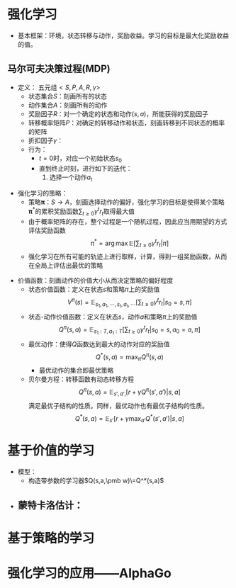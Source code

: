 # 强化学习
- 基本框架：环境，状态转移与动作，奖励收益。学习的目标是最大化奖励收益的值。
## 马尔可夫决策过程(MDP)
* 定义： 五元组$<S,P,A,R,\gamma>$
	* 状态集合$S$：刻画所有的状态
	* 动作集合$A$：刻画所有的动作
	* 奖励因子$R$：对一个确定的状态和动作$(s,a)$，所能获得的奖励因子
	* 转移概率矩阵$P$：对确定的转移动作和状态，刻画转移到不同状态的概率的矩阵
	* 折扣因子$\gamma$：
	* 行为：
		* $t=0$时，对应一个初始状态$s_0$
		* 直到终止时刻，进行如下的迭代：
			1. 选择一个动作$a_t$
- 强化学习的策略：
	* 策略$\pmb \pi$：$S\rightarrow A$，刻画选择动作的偏好，强化学习的目标是使得某个策略$\pmb \pi^*$的累积奖励函数$\sum_{t\geq 0}\gamma^tr_t$取得最大值
	* 由于概率矩阵的存在，整个过程是一个随机过程，因此应当用期望的方式评估奖励函数$$\pi^*=\arg\max \mathbb E[\sum_{t\geq 0}\gamma^tr_t|\pi]$$
	* 强化学习在所有可能的轨迹上进行取样，计算，得到一组奖励函数，从而在全局上评估出最优的策略
* 价值函数：刻画动作的价值大小从而决定策略的偏好程度
	* 状态价值函数：定义在状态$s$和策略$\pi$上的奖励值$$V^\pi (s)=\mathbb E_{s_1,a_1,\cdots,s_t,a_t,\cdots}[\sum_{t\geq 0}\gamma^tr_t|s_0=s,\pi]$$
	* 状态-动作价值函数：定义在状态$s$，动作$a$和策略$\pi$上的奖励值$$Q^\pi(s,a)=\mathbb E_{s_1:T,a_1:T}[\sum_{t\geq 0}\gamma^tr_t|s_0=s,a_0=a,\pi]$$
	* 最优动作：使得$Q$函数达到最大的动作对应的奖励值$$Q^*(s,a)=\max_\pi Q^\pi(s,a)$$
		* 最优动作的集合即最优策略
	* 贝尔曼方程：转移函数有动态转移方程$$Q^\pi(s,a)=\mathbb E_{s',a',}[r+\gamma Q^\pi(s',a')|s,a]$$满足最优子结构的性质。同样，最优动作也有最优子结构的性质。$$Q^*(s,a)=\mathbb E_{s'}[r+\gamma\max_{a'} Q^*(s',a')|s,a]$$
# 基于价值的学习
- 模型：
	- 构造带参数的学习器$Q(s,a,\pmb w)\=Q^*(s,a)$
- 蒙特卡洛估计：
	- 




# 基于策略的学习




# 强化学习的应用——AlphaGo




